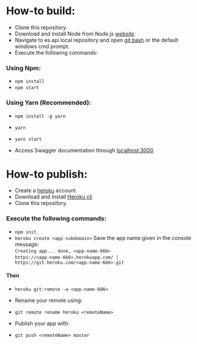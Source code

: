 # How-to build:

- Clone this repository.
- Download and install Node from Node.js *[website](https://nodejs.org/en/download/)*.
- Navigate to es.api local repository and open [git bash](https://gitforwindows.org/) or the default windows cmd prompt.
- Execute the following commands:<br>

### Using Npm:
- `npm install`
- `npm start`

### Using Yarn (Recommended):
- `npm install -g yarn`
- `yarn`
- `yarn start`

- Access Swagger documentation through [localhost:3000](http://localhost:3000).

# How-to publish:

- Create a [heroku](https://id.heroku.com/login) account.
- Download and install [Heroku cli](https://devcenter.heroku.com/articles/heroku-cli#download-and-install)
- Clone this repository.

### Execute the following commands:
- `npm init`
- `heroku create <app-subdomain>` 
Save the app name given in the console message:<br>
`Creating app... done, <app-name-666>`<br>
`https://<app-name-666>.herokuapp.com/ | https://git.heroku.com/<app-name-666>.git`

#### Then

- `heroku git:remote -a <app-name-666>`

- Rename your remote using:
- `git remote rename heroku <remoteName>`

- Publish your app with:
- `git push <remoteName> master`



